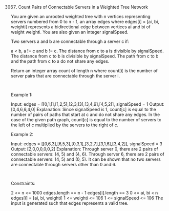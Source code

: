 3067. Count Pairs of Connectable Servers in a Weighted Tree Network

You are given an unrooted weighted tree with n vertices representing servers numbered from 0 to n - 1, an array edges where edges[i] = [ai, bi, weighti] represents a bidirectional edge between vertices ai and bi of weight weighti. You are also given an integer signalSpeed.

Two servers a and b are connectable through a server c if:

a < b, a != c and b != c.
The distance from c to a is divisible by signalSpeed.
The distance from c to b is divisible by signalSpeed.
The path from c to b and the path from c to a do not share any edges.

Return an integer array count of length n where count[i] is the number of server pairs that are connectable through the server i.

 

Example 1:

Input: edges = [[0,1,1],[1,2,5],[2,3,13],[3,4,9],[4,5,2]], signalSpeed = 1
Output: [0,4,6,6,4,0]
Explanation: Since signalSpeed is 1, count[c] is equal to the number of pairs of paths that start at c and do not share any edges.
In the case of the given path graph, count[c] is equal to the number of servers to the left of c multiplied by the servers to the right of c.


Example 2:

Input: edges = [[0,6,3],[6,5,3],[0,3,1],[3,2,7],[3,1,6],[3,4,2]], signalSpeed = 3
Output: [2,0,0,0,0,0,2]
Explanation: Through server 0, there are 2 pairs of connectable servers: (4, 5) and (4, 6).
Through server 6, there are 2 pairs of connectable servers: (4, 5) and (0, 5).
It can be shown that no two servers are connectable through servers other than 0 and 6.


 

Constraints:

2 <= n <= 1000
edges.length == n - 1
edges[i].length == 3
0 <= ai, bi < n
edges[i] = [ai, bi, weighti]
1 <= weighti <= 106
1 <= signalSpeed <= 106
The input is generated such that edges represents a valid tree.